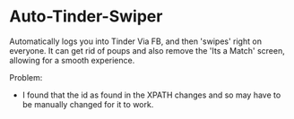 # Auto-Tinder-Swiper

Automatically logs you into Tinder Via FB, and then 'swipes' right on everyone. It can get rid of poups and also remove the 'Its a Match' screen, allowing for a smooth experience.


Problem:
- I found that the id as found in the XPATH changes and so may have to be manually changed for it to work.
